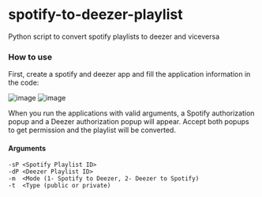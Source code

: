 # spotify-to-deezer-playlist
Python script to convert spotify playlists to deezer and viceversa

### How to use
First, create a spotify and deezer app and fill the application information in the code:

![image](https://user-images.githubusercontent.com/64108298/215152556-225c3f1e-1416-42dc-a981-43ccbd00e994.png)
![image](https://user-images.githubusercontent.com/64108298/215152616-2a9060b1-acca-493f-9e86-6fc98fc842ba.png)

When you run the applications with valid arguments, a Spotify authorization popup and a Deezer authorization popup will appear. Accept both popups to get permission and the playlist will be converted.

#### Arguments
```
-sP <Spotify Playlist ID>
-dP <Deezer Playlist ID>
-m  <Mode (1- Spotify to Deezer, 2- Deezer to Spotify)
-t  <Type (public or private)
```
